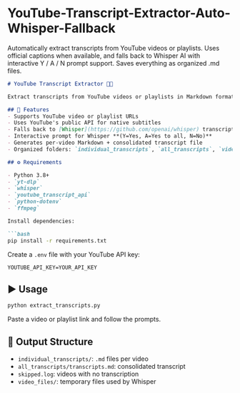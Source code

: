 # YouTube-Transcript-Extractor-Auto-Whisper-Fallback
Automatically extract transcripts from YouTube videos or playlists. Uses official captions when available, and falls back to Whisper AI with interactive Y / A / N prompt support. Saves everything as organized .md files.

````markdown
# YouTube Transcript Extractor 📼📝

Extract transcripts from YouTube videos or playlists in Markdown format, with automatic fallback to Whisper AI when subtitles are unavailable.

## 🚀 Features
- Supports YouTube video or playlist URLs
- Uses YouTube's public API for native subtitles
- Falls back to [Whisper](https://github.com/openai/whisper) transcription when needed
- Interactive prompt for Whisper **(Y=Yes, A=Yes to all, N=No)**
- Generates per-video Markdown + consolidated transcript file
- Organized folders: `individual_transcripts`, `all_transcripts`, `video_files`

## ⚙️ Requirements

- Python 3.8+
- `yt-dlp`
- `whisper`
- `youtube_transcript_api`
- `python-dotenv`
- `ffmpeg`

Install dependencies:

```bash
pip install -r requirements.txt
````

Create a `.env` file with your YouTube API key:

```env
YOUTUBE_API_KEY=YOUR_API_KEY
```

## ▶️ Usage

```bash
python extract_transcripts.py
```

Paste a video or playlist link and follow the prompts.

## 📂 Output Structure

* `individual_transcripts/`: `.md` files per video
* `all_transcripts/transcripts.md`: consolidated transcript
* `skipped.log`: videos with no transcription
* `video_files/`: temporary files used by Whisper


